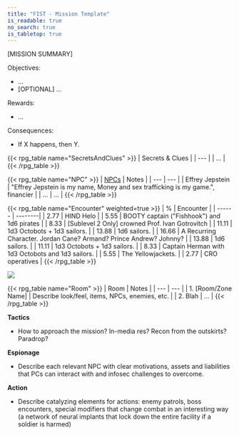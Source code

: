 ```yaml
---
title: "FIST - Mission Template"
is_readable: true
no_search: true
is_tabletop: true
---
```


[MISSION SUMMARY]

<!--more-->

Objectives:
- ...
- [OPTIONAL] ...

Rewards:
- ...

Consequences:
- If X happens, then Y.

{{< rpg_table name="SecretsAndClues" >}}
| Secrets & Clues |
| --- |
| ... |
{{< /rpg_table >}}

{{< rpg_table name="NPC" >}}
| [NPCs](/tabletop/fist/npcs) | Notes |
| --- | --- |
| Effrey Jepstein | "Effrey Jepstein is my name, Money and sex trafficking is my game.", financier |
| ...   | ... |
{{< /rpg_table >}}


{{< rpg_table name="Encounter" weighted=true >}}
| % | Encounter |
| ------ | --------|
| 2.77 | HIND Helo |
| 5.55 | BOOTY captain ("Fishhook") and 1d6 pirates |
| 8.33 | [Sublevel 2 Only] crowned Prof. Ivan Gotrovitch  |
| 11.11 | 1d3 Octobots + 1d3 sailors. |
| 13.88 | 1d6 sailors. |
| 16.66 | A Recurring Character. Jordan Cane? Armand? Prince Andrew? Johnny? |
| 13.88 | 1d6 sailors. |
| 11.11 | 1d3 Octobots + 1d3 sailors. |
| 8.33 | Captain Herman with 1d3 Octobots and 1d3 sailors. |
| 5.55 | The Yellowjackets. |
| 2.77 | CRO operatives |
{{< /rpg_table >}}

![](/img/tabletop/fist/island.jpg)

{{< rpg_table name="Room" >}}
| Room | Notes |
| --- | --- |
| 1. [Room/Zone Name] | Describe look/feel, items, NPCs, enemies, etc. |
| 2. Blah | ... |
{{< /rpg_table >}}

**Tactics**

- How to approach the mission? In-media res? Recon from the outskirts? Paradrop?

**Espionage**

- Describe each relevant NPC with clear motivations, assets and liabilities that PCs can interact with and infosec challenges to overcome. 

**Action**

- Describe catalyzing elements for actions: enemy patrols, boss encounters, special modifiers that change combat in an interesting way (a network of neural implants that lock down the entire facility if a soldier is harmed)